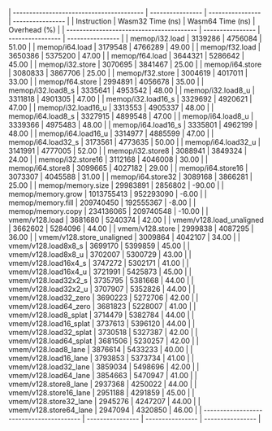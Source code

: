 | ---------------------------------------- | ----------------   | ----------------   | ----------------   |
| Instruction                              | Wasm32 Time (ns)   | Wasm64 Time (ns)   | Overhead (%)       |
| ---------------------------------------- | ----------------   | ----------------   | ----------------   |
| memop/i32.load                           | 3139286            | 4756084            | 51.00              |
| memop/i64.load                           | 3179548            | 4766289            | 49.00              |
| memop/f32.load                           | 3650386            | 5375200            | 47.00              |
| memop/f64.load                           | 3644321            | 5286642            | 45.00              |
| memop/i32.store                          | 3070695            | 3841467            | 25.00              |
| memop/i64.store                          | 3080833            | 3867706            | 25.00              |
| memop/f32.store                          | 3004619            | 4017011            | 33.00              |
| memop/f64.store                          | 2994891            | 4056678            | 35.00              |
| memop/i32.load8_s                        | 3335641            | 4953542            | 48.00              |
| memop/i32.load8_u                        | 3311818            | 4901305            | 47.00              |
| memop/i32.load16_s                       | 3329692            | 4920621            | 47.00              |
| memop/i32.load16_u                       | 3313553            | 4905337            | 48.00              |
| memop/i64.load8_s                        | 3327915            | 4899548            | 47.00              |
| memop/i64.load8_u                        | 3339366            | 4975483            | 48.00              |
| memop/i64.load16_s                       | 3335801            | 4962199            | 48.00              |
| memop/i64.load16_u                       | 3314977            | 4885599            | 47.00              |
| memop/i64.load32_s                       | 3173561            | 4773635            | 50.00              |
| memop/i64.load32_u                       | 3141991            | 4777005            | 52.00              |
| memop/i32.store8                         | 3088941            | 3849324            | 24.00              |
| memop/i32.store16                        | 3112168            | 4046008            | 30.00              |
| memop/i64.store8                         | 3099665            | 4027182            | 29.00              |
| memop/i64.store16                        | 3073307            | 4045588            | 31.00              |
| memop/i64.store32                        | 3089168            | 3866281            | 25.00              |
| memop/memory.size                        | 29983891           | 2856802            | -90.00             |
| memop/memory.grow                        | 1013755413         | 952293090          | -6.00              |
| memop/memory.fill                        | 209740450          | 192555367          | -8.00              |
| memop/memory.copy                        | 234136065          | 209740548          | -10.00             |
| vmem/v128.load                           | 3681680            | 5240374            | 42.00              |
| vmem/v128.load_unaligned                 | 3662602            | 5284096            | 44.00              |
| vmem/v128.store                          | 2999838            | 4087295            | 36.00              |
| vmem/v128.store_unaligned                | 3009864            | 4042107            | 34.00              |
| vmem/v128.load8x8_s                      | 3699170            | 5399859            | 45.00              |
| vmem/v128.load8x8_u                      | 3702007            | 5300729            | 43.00              |
| vmem/v128.load16x4_s                     | 3747272            | 5302171            | 41.00              |
| vmem/v128.load16x4_u                     | 3721991            | 5425873            | 45.00              |
| vmem/v128.load32x2_s                     | 3735795            | 5381668            | 44.00              |
| vmem/v128.load32x2_u                     | 3707907            | 5352826            | 44.00              |
| vmem/v128.load32_zero                    | 3690223            | 5272706            | 42.00              |
| vmem/v128.load64_zero                    | 3681823            | 5228007            | 41.00              |
| vmem/v128.load8_splat                    | 3714479            | 5382784            | 44.00              |
| vmem/v128.load16_splat                   | 3737613            | 5396120            | 44.00              |
| vmem/v128.load32_splat                   | 3730518            | 5327387            | 42.00              |
| vmem/v128.load64_splat                   | 3681506            | 5230257            | 42.00              |
| vmem/v128.load8_lane                     | 3876614            | 5433233            | 40.00              |
| vmem/v128.load16_lane                    | 3793853            | 5373734            | 41.00              |
| vmem/v128.load32_lane                    | 3859034            | 5498696            | 42.00              |
| vmem/v128.load64_lane                    | 3854663            | 5470947            | 41.00              |
| vmem/v128.store8_lane                    | 2937368            | 4250022            | 44.00              |
| vmem/v128.store16_lane                   | 2951188            | 4291859            | 45.00              |
| vmem/v128.store32_lane                   | 2945276            | 4247207            | 44.00              |
| vmem/v128.store64_lane                   | 2947094            | 4320850            | 46.00              |
| ---------------------------------------- | ----------------   | ----------------   | ----------------   |
